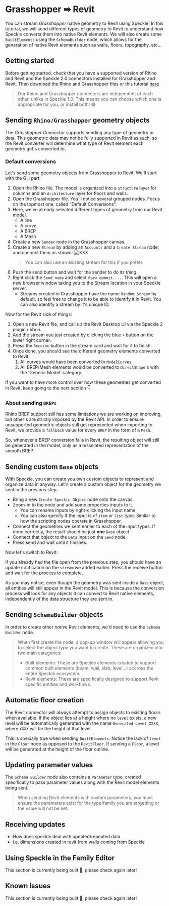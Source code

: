 # Grasshopper ➡ Revit

You can stream _Grasshopper_ native geometry to Revit using Speckle! In this tutorial, we will send different types of geometry to Revit to understand how Speckle converts them into native Revit elements. We will also create some `BuiltElements` using the `SchemaBuilder` node, which allows for the generation of native Revit elements such as walls, floors, topography, etc...

## Getting started

Before getting started, check that you have a supported version of Rhino and Revit and the Speckle 2.0 connectors installed for Grasshopper and Revit. Then download the Rhino and Grasshopper files or this tutorial [here](https://link)

> Our Rhino and Grasshopper connectors are independent of each other, unlike in Speckle 1.0. This means you can choose which one is appropriate for you, or install both! 😁

## Sending `Rhino/Grasshopper` geometry objects

The _Grasshopper Connector_ supports sending any type of geometry or data. This geometric data may not be fully supported in Revit as such, so the Revit converter will determine what type of Revit element each geometry get's converted to.

### Default conversions

Let's send some geometry objects from Grasshopper to Revit. We'll start with the GH part:

1. Open the Rhino file. The model is organized into a `Structure` layer for columns and an `Architecture` layer for floors and walls.
2. Open the Grasshopper file. You'll notice several grouped nodes. Focus on the topmost one, called "Default Conversions".
3. Here, we've already selected different types of geometry from our Revit model.
   - A line
   - A curve
   - A BREP
   - A Mesh
4. Create a new `Sender` node in the Grasshopper canvas.
5. Create a new `Stream` by adding an `Accounts` and a `Create Stream` node; and connect them as shown:
   ![XXX](https://link)
   > You can also use an existing stream for this if you prefer.
6. Push the send button and wait for the sender to _do its thing_.
7. Right click the `Send node` and select `View commit....`. This will open a new browser window taking you to the Stream location in your Speckle server.
   - Streams created in Grasshopper have the name `Random Stream` by default, so feel free to change it to be able to identify it in Revit. You can also identify a stream by it's unique ID.

Now for the Revit side of things:

1. Open a new Revit file, and call up the Revit Desktop UI via the Speckle 2 plugin ribbon.
2. Add the stream you just created by clicking the blue `+` button on the lower right corner.
3. Press the `Receive` button in the stream card and wait for it to finish.
4. Once done, you should see the different geometry elements converted to Revit:
   1. All curves would have been converted to `ModelCurves`
   2. All BREP/Mesh elements would be converted to `DirectShape`'s with the 'Generic Model' category.

If you want to have more control over how these geometries get converted in Revit, keep going to the next section 👇

### About sending `BREPs`

Rhino BREP support still has some limitations we are working on improving, but other's are strictly imposed by the Revit API. In order to ensure unsupported geometric objects still get represented when importing to Revit, we provide a `fallback` value for every `BREP` in the form of a `Mesh`.

So, whenever a BREP conversion fails in Revit, the resulting object will still be generated in the model, only as a tesselated representation of the smooth BREP.

## Sending custom `Base` objects

With Speckle, you can create you own custom objects to represent and organize data in anyway. Let's create a custom object for the geometry we sent in the previous step.

- Bring a new `Create Speckle Object` node onto the canvas.
- Zoom-in to the node and add some properties inputs to it.
  - You can rename inputs by right-clicking the input name.
  - You can also specify if the input is of `item` or `list` type. Similar to how the scripting nodes operate in Grasshopper.
- Connect the geometries we sent earlier to each of the input types. If done correctly, the result should be just **one** `Base` object.
- Connect that object to the `Data` input on the `Send` node.
- Press send and wait until it finishes.

Now let's switch to Revit:

If you already had the file open from the previous step, you should have an update notification on the `stream` we added earlier. Press the receive button and wait for the process to complete.

As you may notice, even though the geometry was sent inside a `Base` object, all entities will still appear in the Revit model. This is because the conversion process will look for any objects it can convert to Revit native elements, independently of the data structure they are sent in.

## Sending `SchemaBuilder` objects

In order to create other _native_ Revit elements, we'd need to use the `Schema Builder` node.

> When first create the node, a pop-up window will appear allowing you to select the object type you want to create. These are organized into two main categories:
>
> - Built elements: These are Speckle elements created to support common built elements (beam, wall, slab, level...) accross the entire Speckle ecosystem.
> - Revit elements: These are specifically designed to support Revit specific entities and workflows.

## Automatic floor creation

The Revit connector will always attempt to assign objects to existing floors when available. If the object lies at a height where no `level` exists, a new level will be automatically generated with the name `Generated Level XXXX`, where `XXXX` will be the height at that level.

This is specially true when sending `BuiltElements`. Notice the lack of `level` in the `Floor` node as opposed to the `RevitFloor`. If sending a `Floor`, a level will be generated at the height of the floor outline.

## Updating parameter values

The `Schema Builder` node also contains a `Parameter` type, created specifically to pass parameter values along with the Revit model elements being sent.

> When sending Revit elements with custom parameters, you must ensure the parameters exist for the type/family you are targetting or the value will not be set.

## Receiving updates

- How does speckle deal with updated/repeated data
- i.e. dimensions created in revit from walls coming from Speckle

## Using Speckle in the Family Editor

This section is currently being built 🚧, please check again later!

## Known issues

This section is currently being built 🚧, please check again later!
